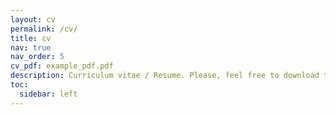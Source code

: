 ```yaml
---
layout: cv
permalink: /cv/
title: cv
nav: true
nav_order: 5
cv_pdf: example_pdf.pdf
description: Curriculum vitae / Resume. Please, feel free to download the pdf version.
toc:
  sidebar: left
---
```

